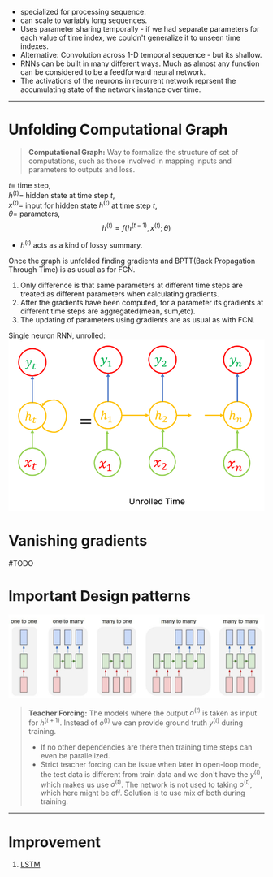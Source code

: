 - specialized for processing sequence.
- can scale to variably long sequences.
- Uses parameter sharing temporally - if we had separate parameters for each value of time index, we couldn't generalize it to unseen time indexes.
- Alternative: Convolution across 1-D temporal sequence - but its shallow.
- RNNs can be built in many different ways. Much as almost any function can be considered to be a feedforward neural network.
- The activations of the neurons in recurrent network reprsent the accumulating state of the network instance over time.


----
# Unfolding Computational Graph

>**Computational Graph:** Way to formalize the structure of set of computations, such as those involved in mapping inputs and parameters to outputs and loss.

$t=$ time step,  
$h^{(t)} =$ hidden state at time step $t$,  
$x^{(t)} =$ input for hidden state $h^{(t)}$ at time step $t$,  
$\theta =$ parameters,
$$h^{(t)} = f(h^{(t-1)}, x^{(t)};\theta)$$
- $h^{(t)}$ acts as a kind of lossy summary.

Once the graph is unfolded finding gradients and BPTT(Back Propagation Through Time) is as usual as for FCN.
1. Only difference is that same parameters at different time steps are treated as different parameters when calculating gradients.
2. After the gradients have been computed, for a parameter  its gradients at different time steps are aggregated(mean, sum,etc).
3. The updating of parameters using gradients are as usual as with FCN.

Single neuron RNN, unrolled:  
![Unrolling](../Images/DL/RNN_single_neuron.png)

# Vanishing gradients
#TODO

# Important Design patterns
![RNN design patterns](../Images/DL/RNN_design_patterns.png)


> **Teacher Forcing:** The models where the output  $o^{(t)}$ is taken as input for $h^{(t+1)}$. Instead of $o^{(t)}$ we can provide ground truth $y^{(t)}$ during training.  
> - If no other dependencies are there then training time steps can even be parallelized.
> - Strict teacher forcing can be issue when later in open-loop mode, the test data is different from train data and we don't have the $y^{(t)}$, which makes us use $o^{(t)}$. The network is not used to taking $o^{(t)}$, which here might be off. Solution is to use mix of both during training.

----
# Improvement
1. [LSTM](./LSTM.md)
